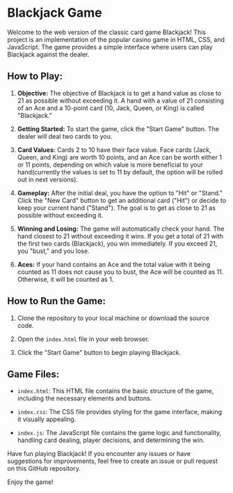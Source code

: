 # Blackjack Game

Welcome to the web version of the classic card game Blackjack! This project is an implementation of the popular casino game in HTML, CSS, and JavaScript. The game provides a simple interface where users can play Blackjack against the dealer.

## How to Play:

1. **Objective:** The objective of Blackjack is to get a hand value as close to 21 as possible without exceeding it. A hand with a value of 21 consisting of an Ace and a 10-point card (10, Jack, Queen, or King) is called "Blackjack."

2. **Getting Started:** To start the game, click the "Start Game" button. The dealer will deal two cards to you.

3. **Card Values:** Cards 2 to 10 have their face value. Face cards (Jack, Queen, and King) are worth 10 points, and an Ace can be worth either 1 or 11 points, depending on which value is more beneficial to your hand(currently the values is set to 11 by default, the option will be rolled out in next versions).

4. **Gameplay:** After the initial deal, you have the option to "Hit" or "Stand." Click the "New Card" button to get an additional card ("Hit") or decide to keep your current hand ("Stand"). The goal is to get as close to 21 as possible without exceeding it.

5. **Winning and Losing:** The game will automatically check your hand. The hand closest to 21 without exceeding it wins. If you get a total of 21 with the first two cards (Blackjack), you win immediately. If you exceed 21, you "bust," and you lose.

6. **Aces:** If your hand contains an Ace and the total value with it being counted as 11 does not cause you to bust, the Ace will be counted as 11. Otherwise, it will be counted as 1.

## How to Run the Game:

1. Clone the repository to your local machine or download the source code.

2. Open the `index.html` file in your web browser.

3. Click the "Start Game" button to begin playing Blackjack.

## Game Files:

- `index.html`: This HTML file contains the basic structure of the game, including the necessary elements and buttons.

- `index.css`: The CSS file provides styling for the game interface, making it visually appealing.

- `index.js`: The JavaScript file contains the game logic and functionality, handling card dealing, player decisions, and determining the win.

Have fun playing Blackjack! If you encounter any issues or have suggestions for improvements, feel free to create an issue or pull request on this GitHub repository.

Enjoy the game!
